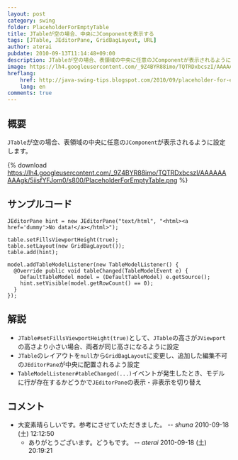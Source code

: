 ```yaml
---
layout: post
category: swing
folder: PlaceholderForEmptyTable
title: JTableが空の場合、中央にJComponentを表示する
tags: [JTable, JEditorPane, GridBagLayout, URL]
author: aterai
pubdate: 2010-09-13T11:14:48+09:00
description: JTableが空の場合、表領域の中央に任意のJComponentが表示されるように設定します。
image: https://lh4.googleusercontent.com/_9Z4BYR88imo/TQTRDxbcszI/AAAAAAAAAgk/5iisfYFJom0/s800/PlaceholderForEmptyTable.png
hreflang:
    href: http://java-swing-tips.blogspot.com/2010/09/placeholder-for-empty-jtable.html
    lang: en
comments: true
---
```

## 概要
`JTable`が空の場合、表領域の中央に任意の`JComponent`が表示されるように設定します。

{% download https://lh4.googleusercontent.com/_9Z4BYR88imo/TQTRDxbcszI/AAAAAAAAAgk/5iisfYFJom0/s800/PlaceholderForEmptyTable.png %}

## サンプルコード
<pre class="prettyprint"><code>JEditorPane hint = new JEditorPane("text/html", "&lt;html&gt;&lt;a href='dummy'&gt;No data!&lt;/a&gt;&lt;/html&gt;");

table.setFillsViewportHeight(true);
table.setLayout(new GridBagLayout());
table.add(hint);

model.addTableModelListener(new TableModelListener() {
  @Override public void tableChanged(TableModelEvent e) {
    DefaultTableModel model = (DefaultTableModel) e.getSource();
    hint.setVisible(model.getRowCount() == 0);
  }
});
</code></pre>

## 解説
- `JTable#setFillsViewportHeight(true)`として、`JTable`の高さが`JViewport`の高さより小さい場合、両者が同じ高さになるように設定
- `JTable`のレイアウトを`null`から`GridBagLayout`に変更し、追加した編集不可の`JEditorPane`が中央に配置されるよう設定
- `TableModelListener#tableChanged(...)`イベントが発生したとき、モデルに行が存在するかどうかで`JEditorPane`の表示・非表示を切り替え

<!-- dummy comment line for breaking list -->

## コメント
- 大変素晴らしいです。参考にさせていただきました。 -- *shuna* 2010-09-18 (土) 12:12:50
    - ありがとうございます。どうもです。 -- *aterai* 2010-09-18 (土) 20:19:21

<!-- dummy comment line for breaking list -->
